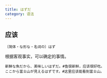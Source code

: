 ```yaml
---
title: はずだ
category: 语法
---
```


## 应该

`〔简体・な形な・名词の〕はず`

根据客观事实，可以确定的事情。

```example
新鮮な魚だから、美味しいはずだ。#鱼很新鲜，应该很好吃。
ここから富士山が見えるはずです。#这里应该能看到富士山。
```
